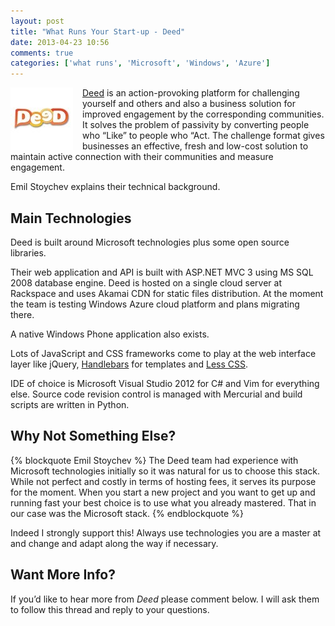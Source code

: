 ```yaml
---
layout: post
title: "What Runs Your Start-up - Deed"
date: 2013-04-23 10:56
comments: true
categories: ['what runs', 'Microsoft', 'Windows', 'Azure']
---
```


<img src="/images/startup/deed.jpg" alt="Deed" style="float:left; margin-right: 15px;" />

[Deed](http://www.ideedit.com/) is an action-provoking platform for challenging
yourself and others and also a business solution for improved engagement by the
corresponding communities. It solves the problem of passivity by converting people
who “Like” to people who “Act. The challenge format gives businesses an effective,
fresh and low-cost solution to maintain active connection with their communities
and measure engagement.

Emil Stoychev explains their technical background.

Main Technologies
-----------------

Deed is built around Microsoft technologies plus some open source libraries.

Their web application and API is built with ASP.NET MVC 3 using MS SQL 2008 database engine.
Deed is hosted on a single cloud server at Rackspace and uses Akamai CDN for static files
distribution. At the moment the team is testing Windows Azure cloud platform and plans
migrating there.

A native Windows Phone application also exists.

Lots of JavaScript and CSS frameworks come to play at the  web interface layer like
jQuery, [Handlebars](http://handlebarsjs.com/) for templates and [Less CSS](http://lesscss.org/).

IDE of choice is Microsoft Visual Studio 2012 for C# and Vim for everything else.
Source code revision control is managed with Mercurial and build scripts are written in Python.

Why Not Something Else?
-----------------------

{% blockquote Emil Stoychev %}
The Deed team had experience with Microsoft technologies initially so it was natural
for us to choose this stack. While not perfect and costly in terms of hosting fees,
it serves its purpose for the moment. When you start a new project and you want to get
up and running fast your best choice is to use what you already mastered.
That in our case was the Microsoft stack.
{% endblockquote %}

Indeed I strongly support this! Always use technologies you are a master at and change and
adapt along the way if necessary.

Want More Info?
---------------

If you’d like to hear more from *Deed* please comment below.
I will ask them to follow this thread and reply to your questions.

